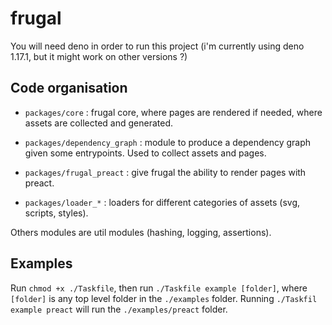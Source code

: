 # frugal

You will need deno in order to run this project (i'm currently using deno
1.17.1, but it might work on other versions ?)

## Code organisation

- `packages/core` : frugal core, where pages are rendered if needed, where assets are collected and generated.

- `packages/dependency_graph` : module to produce a dependency graph given some entrypoints. Used to collect assets and pages.

- `packages/frugal_preact` : give frugal the ability to render pages with preact.

- `packages/loader_*` : loaders for different categories of assets (svg, scripts, styles).

Others modules are util modules (hashing, logging, assertions).

## Examples

Run `chmod +x ./Taskfile`, then run `./Taskfile example [folder]`, where `[folder]` is any top level folder in the `./examples` folder.
Running `./Taskfil example preact` will run the `./examples/preact` folder.


